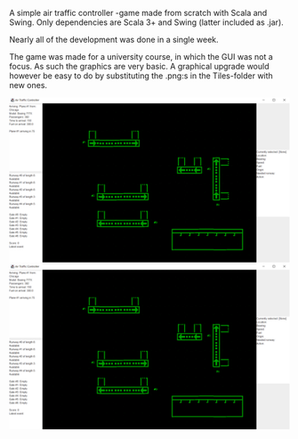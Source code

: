 A simple air traffic controller -game made from scratch with Scala and Swing. Only dependencies are Scala 3+ and Swing (latter included as .jar).

Nearly all of the development was done in a single week.

The game was made for a university course, in which the GUI was not a focus. As such the graphics are very basic. A graphical upgrade would however be easy to do by substituting the .png:s in the Tiles-folder with new ones. 

<picture>
    <source srcset="https://github.com/apodl1/air-traffic-control-game/blob/main/Screenshot2.png">
    <img alt="Screenshot" src="https://github.com/apodl1/air-traffic-control-game/blob/main/Screenshot1.png">
</picture>
<picture>
    <source srcset="https://github.com/apodl1/air-traffic-control-game/blob/main/Screenshot3.png">
    <img alt="Screenshot" src="https://github.com/apodl1/air-traffic-control-game/blob/main/Screenshot1.png">
</picture>
